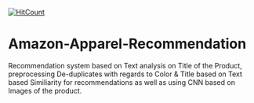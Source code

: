 [![HitCount](http://hits.dwyl.com/shanudhawale/Amazon-Apparel-Recommendation.svg)](http://hits.dwyl.com/shanudhawale/Amazon-Apparel-Recommendation)
# Amazon-Apparel-Recommendation
Recommendation system based on Text analysis on Title of the Product, preprocessing De-duplicates with regards to Color & Title
based on Text based Similiarity for recommendations as well as using CNN based on Images of the product.
